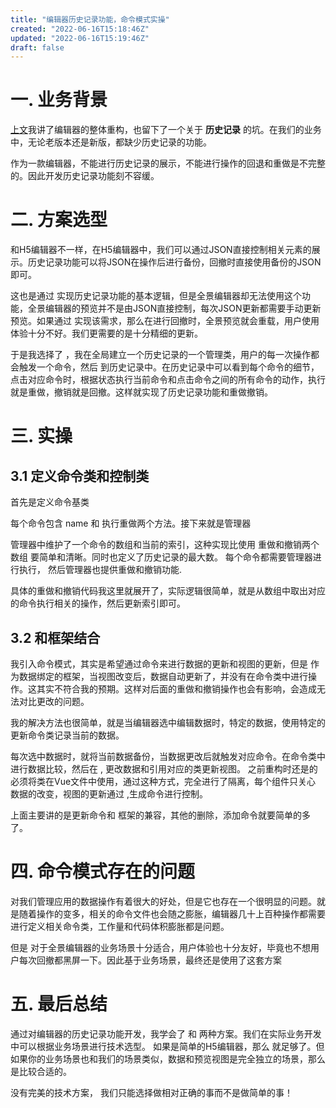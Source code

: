 ```yaml
---
title: "编辑器历史记录功能，命令模式实操"
created: "2022-06-16T15:18:46Z"
updated: "2022-06-16T15:19:46Z"
draft: false
---
```


# 一. 业务背景
[上文](https://github.com/vivipure/blog/issues/11)我讲了编辑器的整体重构，也留下了一个关于 **历史记录** 的坑。在我们的业务中，无论老版本还是新版，都缺少历史记录的功能。 

作为一款编辑器，不能进行历史记录的展示，不能进行操作的回退和重做是不完整的。因此开发历史记录功能刻不容缓。

# 二. 方案选型
和H5编辑器不一样，在H5编辑器中，我们可以通过JSON直接控制相关元素的展示。历史记录功能可以将JSON在操作后进行备份，回撤时直接使用备份的JSON即可。

这也是通过  实现历史记录功能的基本逻辑，但是全景编辑器却无法使用这个功能，全景编辑器的预览并不是由JSON直接控制，每次JSON更新都需要手动更新预览。如果通过 实现该需求，那么在进行回撤时，全景预览就会重载，用户使用体验十分不好。我们更需要的是十分精细的更新。

于是我选择了  ，我在全局建立一个历史记录的一个管理类，用户的每一次操作都会触发一个命令，然后  到历史记录中。在历史记录中可以看到每个命令的细节，点击对应命令时，根据状态执行当前命令和点击命令之间的所有命令的动作，执行就是重做，撤销就是回撤。这样就实现了历史记录功能和重做撤销。

# 三. 实操
## 3.1 定义命令类和控制类
首先是定义命令基类

每个命令包含 name 和 执行重做两个方法。接下来就是管理器

管理器中维护了一个命令的数组和当前的索引，这种实现比使用 重做和撤销两个数组 要简单和清晰。同时也定义了历史记录的最大数。 每个命令都需要管理器进行执行， 然后管理器也提供重做和撤销功能.

具体的重做和撤销代码我这里就展开了，实际逻辑很简单，就是从数组中取出对应的命令执行相关的操作，然后更新索引即可。

## 3.2 和框架结合
我引入命令模式，其实是希望通过命令来进行数据的更新和视图的更新，但是  作为数据绑定的框架，当视图改变后，数据自动更新了，并没有在命令类中进行操作。这其实不符合我的预期。这样对后面的重做和撤销操作也会有影响，会造成无法对比更改的问题。

我的解决方法也很简单，就是当编辑器选中编辑数据时，特定的数据，使用特定的更新命令类记录当前的数据。

每次选中数据时，就将当前数据备份，当数据更改后就触发对应命令。在命令类中进行数据比较，然后在 
,  更改数据和引用对应的类更新视图。 之前重构时还是的必须将类在Vue文件中使用，通过这种方式，完全进行了隔离，每个组件只关心  数据的改变，视图的更新通过  ,生成命令进行控制。

上面主要讲的是更新命令和  框架的兼容，其他的删除，添加命令就要简单的多了。

# 四. 命令模式存在的问题
 对我们管理应用的数据操作有着很大的好处，但是它也存在一个很明显的问题。就是随着操作的变多，相关的命令文件也会随之膨胀，编辑器几十上百种操作都需要进行定义相关命令类，工作量和代码体积膨胀都是问题。

但是  对于全景编辑器的业务场景十分适合，用户体验也十分友好，毕竟也不想用户每次回撤都黑屏一下。因此基于业务场景，最终还是使用了这套方案

# 五. 最后总结
通过对编辑器的历史记录功能开发，我学会了  和  两种方案。我们在实际业务开发中可以根据业务场景进行技术选型。 如果是简单的H5编辑器，那么  就足够了。但如果你的业务场景也和我们的场景类似，数据和预览视图是完全独立的场景，那么  是比较合适的。

没有完美的技术方案， 我们只能选择做相对正确的事而不是做简单的事！
